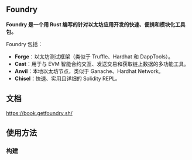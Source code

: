 ## Foundry

**Foundry 是一个用 Rust 编写的针对以太坊应用开发的快速、便携和模块化工具包。**

Foundry 包括：

-   **Forge**：以太坊测试框架（类似于 Truffle、Hardhat 和 DappTools）。
-   **Cast**：用于与 EVM 智能合约交互、发送交易和获取链上数据的多功能工具。
-   **Anvil**：本地以太坊节点，类似于 Ganache、Hardhat Network。
-   **Chisel**：快速、实用且详细的 Solidity REPL。

## 文档

https://book.getfoundry.sh/

## 使用方法

### 构建
